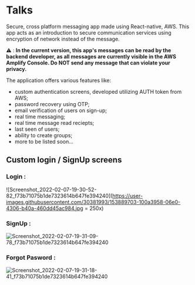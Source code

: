 # Talks

Secure, cross platform messaging app made using React-native, AWS. This app acts as an introduction to secure communication services using encryption of network instead of the message.

⚠️ : **In the current version, this app's messages can be read by the backend developer, as all messages are currently visible in the AWS Amplify Console. Do NOT send any message that can violate your privacy.**

The application offers various features like: 
* custom authentication screens, developed utilizing AUTH token from AWS;
* password recovery using OTP;
* email verification of users on sign-up;
* real time messaging;
* real time message read reciepts;
* last seen of users;
* ability to create groups;
* more to be listed soon...

## Custom login / SignUp screens
### Login :
![Screenshot_2022-02-07-19-30-52-82_f73b71075b1de7323614b647fe394240](https://user-images.githubusercontent.com/30381993/153889703-100a3958-06e0-4306-b40a-460dd45ac984.jpg = 250x)

### SignUp :
![Screenshot_2022-02-07-19-31-09-78_f73b71075b1de7323614b647fe394240](https://user-images.githubusercontent.com/30381993/153889786-180f64c1-8710-4b02-bc56-361ca582b6dc.jpg)

### Forgot Pasword :
![Screenshot_2022-02-07-19-31-18-41_f73b71075b1de7323614b647fe394240](https://user-images.githubusercontent.com/30381993/153889885-c3da75d9-e4dc-4345-9094-6500120a9efc.jpg)
